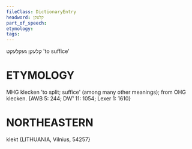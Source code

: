 ```yaml
---
fileClass: DictionaryEntry
headword: קלעקן
part_of_speech: 
etymology: 
tags: 
---
```

קלעקן
געקלעקט
'to suffice'

ETYMOLOGY
===========
MHG klecken 'to split; suffice' (among many other meanings); from OHG klecken.
{AWB 5: 244; DW¹ 11: 1054; Lexer 1: 1610}

NORTHEASTERN
==============

klekt {LITHUANIA, Vilnius, 54257}